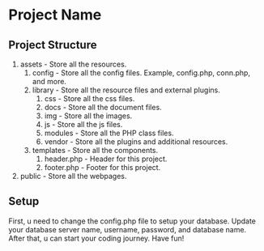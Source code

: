 # Project Name

## Project Structure

1. assets - Store all the resources.
   1. config - Store all the config files. Example, config.php, conn.php, and more. 
   2. library - Store all the resource files and external plugins.
      1. css - Store all the css files.
      2. docs - Store all the document files.
      3. img - Store all the images.
      4. js - Store all the js files.
      5. modules - Store all the PHP class files.
      6. vendor - Store all the plugins and additional resources.
   3. templates - Store all the components.
      1. header.php - Header for this project.
      2. footer.php - Footer for this project.
2. public - Store all the webpages.

## Setup

First, u need to change the config.php file to setup your database. Update your database server name, username, password, and database name. After that, u can start your coding journey. Have fun!